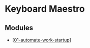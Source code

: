 Keyboard Maestro
===

Modules
---

- [[01-automate-work-startup]]

[//begin]: # "Autogenerated link references for markdown compatibility"
[01-automate-work-startup]: 01-automate-work-startup.md "Automate Work Startup"
[//end]: # "Autogenerated link references"